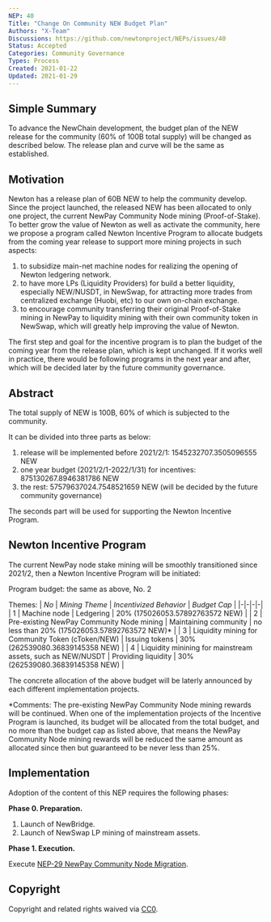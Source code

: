```yaml
---
NEP: 40
Title: "Change On Community NEW Budget Plan"
Authors: "X-Team"
Discussions: https://github.com/newtonproject/NEPs/issues/40
Status: Accepted
Categories: Community Governance
Types: Process
Created: 2021-01-22
Updated: 2021-01-29
---
```


## Simple Summary

To advance the NewChain development, the budget plan of the NEW release for the community (60% of 100B total supply) will be changed as described below. The release plan and curve will be the same as established.

## Motivation

Newton has a release plan of 60B NEW to help the community develop. Since the project launched, the released NEW has been allocated to only one project, the current NewPay Community Node mining (Proof-of-Stake). To better grow the value of Newton as well as activate the community, here we propose a program called Newton Incentive Program to allocate budgets from the coming year release to support more mining projects in such aspects:

1. to subsidize main-net machine nodes for realizing the opening of Newton ledgering network.
2. to have more LPs (Liquidity Providers) for build a better liquidity, especially NEW/NUSDT, in NewSwap, for attracting more trades from centralized exchange (Huobi, etc) to our own on-chain exchange.
3. to encourage community transferring their original Proof-of-Stake mining in NewPay to liquidity mining with their own community token in NewSwap, which will greatly help improving the value of Newton.

The first step and goal for the incentive program is to plan the budget of the coming year from the release plan, which is kept unchanged. If it works well in practice, there would be following programs in the next year and after, which will be decided later by the future community governance.

## Abstract

The total supply of NEW is 100B, 60% of which is subjected to the community.

It can be divided into three parts as below:

1. release will be implemented before 2021/2/1: 1545232707.3505096555 NEW
2. one year budget (2021/2/1-2022/1/31) for incentives: 875130267.8946381786 NEW
3. the rest: 57579637024.7548521659 NEW (will be decided by the future community governance)

The seconds part will be used for supporting the Newton Incentive Program.

## Newton Incentive Program

The current NewPay node stake mining will be smoothly transitioned since 2021/2, then a Newton Incentive Program will be initiated:

Program budget: the same as above, No. 2

Themes:
| *No* | *Mining Theme* | *Incentivized Behavior* | *Budget Cap* |
|-|-|-|-|
| 1 | Machine node | Ledgering | 20% (175026053.57892763572 NEW) |
| 2 | Pre-existing NewPay Community Node mining | Maintaining community | no less than 20% (175026053.57892763572 NEW)* |
| 3 | Liquidity mining for Community Token (cToken/NEW)  | Issuing tokens | 30% (262539080.36839145358 NEW) |
| 4 | Liquidity minining for mainstream assets, such as NEW/NUSDT | Providing liquidity | 30% (262539080.36839145358 NEW) |

The concrete allocation of the above budget will be laterly announced by each different implementation projects.

*Comments: The pre-existing NewPay Community Node mining rewards will be continued. When one of the implementation projects of the Incentive Program is launched, its budget will be allocated from the total budget, and no more than the budget cap as listed above, that means the NewPay Community Node mining rewards will be reduced the same amount as allocated since then but guaranteed to be never less than 25%. 

## Implementation

Adoption of the content of this NEP requires the following phases:

**Phase 0. Preparation.**

1. Launch of NewBridge.
2. Launch of NewSwap LP mining of mainstream assets.

**Phase 1. Execution.**

Execute [NEP-29 NewPay Community Node Migration](../nep-29/index.md).

## Copyright

Copyright and related rights waived via [CC0](https://creativecommons.org/publicdomain/zero/1.0/).
